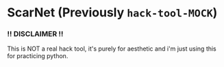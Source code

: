 # ScarNet (Previously `hack-tool-MOCK`)

### !! DISCLAIMER !!
This is NOT a real hack tool, it's purely for aesthetic and i'm just using this for practicing python.
